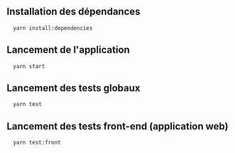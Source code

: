 ## Installation des dépendances
```
  yarn install:dependencies
```
## Lancement de l'application
```
  yarn start
```

## Lancement des tests globaux
```
  yarn test
```

## Lancement des tests front-end (application web)
```
  yarn test:front
```